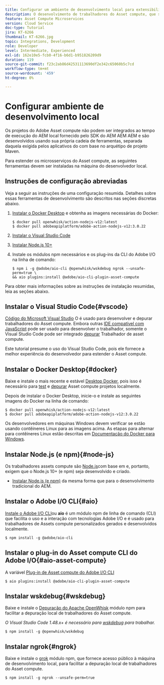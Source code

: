 ```yaml
---
title: Configurar um ambiente de desenvolvimento local para extensibilidade do Asset compute
description: O desenvolvimento de trabalhadores do Asset compute, que são aplicativos JavaScript Node.js, exigem ferramentas de desenvolvimento específicas que diferem do desenvolvimento de AEM tradicional, que vai de Node.js e vários módulos npm a Docker Desktop e Microsoft Visual Studio Code.
feature: Asset Compute Microservices
version: Cloud Service
doc-type: Tutorial
jira: KT-6266
thumbnail: KT-6266.jpg
topic: Integrations, Development
role: Developer
level: Intermediate, Experienced
exl-id: 162e10e5-fcb0-4f16-b6d1-b951826209d9
duration: 119
source-git-commit: f23c2ab86d42531113690df2e342c65060b5c7cd
workflow-type: tm+mt
source-wordcount: '459'
ht-degree: 0%

---
```


# Configurar ambiente de desenvolvimento local

Os projetos do Adobe Asset compute não podem ser integrados ao tempo de execução do AEM local fornecido pelo SDK do AEM AEM AEM e são desenvolvidos usando sua própria cadeia de ferramentas, separada daquela exigida pelos aplicativos do com base no arquétipo de projeto Maven.

Para estender os microsserviços do Asset compute, as seguintes ferramentas devem ser instaladas na máquina do desenvolvedor local.

## Instruções de configuração abreviadas

Veja a seguir as instruções de uma configuração resumida. Detalhes sobre essas ferramentas de desenvolvimento são descritos nas seções discretas abaixo.

1. [Instalar o Docker Desktop](https://www.docker.com/products/docker-desktop) e obtenha as imagens necessárias do Docker:

   ```
   $ docker pull openwhisk/action-nodejs-v12:latest
   $ docker pull adobeapiplatform/adobe-action-nodejs-v12:3.0.22
   ```

1. [Instalar o Visual Studio Code](https://code.visualstudio.com/download)
1. [Instalar Node.js 10+](../../local-development-environment/development-tools.md#node-js)
1. Instale os módulos npm necessários e os plug-ins da CLI do Adobe I/O na linha de comando:

   ```
   $ npm i -g @adobe/aio-cli @openwhisk/wskdebug ngrok --unsafe-perm=true \
   && aio plugins:install @adobe/aio-cli-plugin-asset-compute
   ```

Para obter mais informações sobre as instruções de instalação resumidas, leia as seções abaixo.

## Instalar o Visual Studio Code{#vscode}

[Código do Microsoft Visual Studio](https://code.visualstudio.com/download) O é usado para desenvolver e depurar trabalhadores do Asset compute. Embora outras [IDE compatível com JavaScript](../../local-development-environment/development-tools.md#set-up-the-development-ide) pode ser usado para desenvolver o trabalhador, somente o Visual Studio Code pode ser integrado [depurar](../test-debug/debug.md) Trabalhador de asset compute.

Este tutorial presume o uso do Visual Studio Code, pois ele fornece a melhor experiência do desenvolvedor para estender o Asset compute.

## Instalar o Docker Desktop{#docker}

Baixe e instale o mais recente e estável [Desktop Docker](https://www.docker.com/products/docker-desktop), pois isso é necessário para [test](../test-debug/test.md) e [depurar](../test-debug/debug.md) Asset compute projetos localmente.

Depois de instalar o Docker Desktop, inicie-o e instale as seguintes imagens do Docker na linha de comando:

```
$ docker pull openwhisk/action-nodejs-v12:latest
$ docker pull adobeapiplatform/adobe-action-nodejs-v12:3.0.22
```

Os desenvolvedores em máquinas Windows devem verificar se estão usando contêineres Linux para as imagens acima. As etapas para alternar para contêineres Linux estão descritas em [Documentação do Docker para Windows](https://docs.docker.com/docker-for-windows/).

## Instalar Node.js (e npm){#node-js}

Os trabalhadores assets compute são [Node.js](https://nodejs.org/)com base em e, portanto, exigem que o Node.js 10+ (e npm) seja desenvolvido e criado.

+ [Instalar Node.js (e npm)](../../local-development-environment/development-tools.md#node-js) da mesma forma que para o desenvolvimento tradicional do AEM.

## Instalar o Adobe I/O CLI{#aio}

[Instale o Adobe I/O CLI](../../local-development-environment/development-tools.md#aio-cli)ou __aio__ é um módulo npm de linha de comando (CLI) que facilita o uso e a interação com tecnologias Adobe I/O e é usado para trabalhadores de Assets compute personalizados gerados e desenvolvidos localmente.

```
$ npm install -g @adobe/aio-cli
```

## Instalar o plug-in do Asset compute CLI do Adobe I/O{#aio-asset-compute}

A variável [Plug-in de Asset compute do Adobe I/O CLI](https://github.com/adobe/aio-cli-plugin-asset-compute)

```
$ aio plugins:install @adobe/aio-cli-plugin-asset-compute
```

## Instalar wskdebug{#wskdebug}

Baixe e instale o [Depuração do Apache OpenWhisk](https://www.npmjs.com/package/@openwhisk/wskdebug) módulo npm para facilitar a depuração local de trabalhadores do Asset compute.

_O Visual Studio Code 1.48.x+ é necessário para [wskdebug](#wskdebug) para trabalhar._

```
$ npm install -g @openwhisk/wskdebug
```

## Instalar ngrok{#ngrok}

Baixe e instale o [grok](https://www.npmjs.com/package/ngrok) módulo npm, que fornece acesso público à máquina de desenvolvimento local, para facilitar a depuração local de trabalhadores do Asset compute.

```
$ npm install -g ngrok --unsafe-perm=true
```
